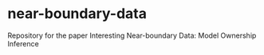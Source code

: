 # near-boundary-data
Repository for the paper Interesting Near-boundary Data: Model Ownership Inference
